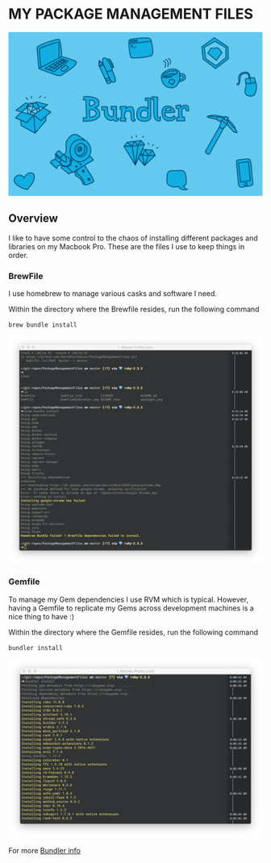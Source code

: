 # MY PACKAGE MANAGEMENT FILES  

![alt text](packages.png "Package Management on My Macbook Pro")

## Overview
I like to have some control to the chaos of installing different packages and libraries on my Macbook Pro.  These are the files I use to keep things in order.

### BrewFile
I use homebrew to manage various casks and software I need.

Within the directory where the Brewfile resides, run the following command

```shell
brew bundle install
```

![alt text](BrewBundleInstall.png "The command to run for updating and installing Casks")

### Gemfile
To manage my Gem dependencies I use RVM which is typical.  However, having a Gemfile to replicate my Gems across development machines is a nice thing to have :)

Within the directory where the Gemfile resides, run the following command

```shell
bundler install
```
![alt text](GemfileRunBundler.png "The command to run for updating and installing Gems")

For more [Bundler info](http://bundler.io/v1.14/guides/using_bundler_in_application.html)
